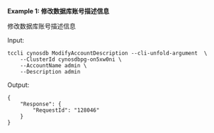 **Example 1: 修改数据库账号描述信息**

修改数据库账号描述信息

Input: 

```
tccli cynosdb ModifyAccountDescription --cli-unfold-argument  \
    --ClusterId cynosdbpg-on5xw0ni \
    --AccountName admin \
    --Description admin
```

Output: 
```
{
    "Response": {
        "RequestId": "128046"
    }
}
```

